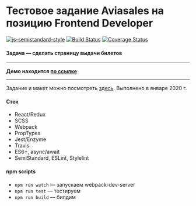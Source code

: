 # Тестовое задание Aviasales на позицию Frontend Developer

[![js-semistandard-style](https://img.shields.io/badge/code%20style-semistandard-brightgreen.svg)](https://github.com/standard/semistandard)
[![Build Status](https://travis-ci.com/vladtaranov/aviasales.svg?branch=master)](https://travis-ci.com/vladtaranov/aviasales)
[![Coverage Status](https://coveralls.io/repos/github/vladtaranov/aviasales/badge.svg?branch=master)](https://coveralls.io/github/vladtaranov/aviasales?branch=master)

#### Задача — сделать страницу выдачи билетов

---

**Демо находится [по ссылке](https://vladtaranov.github.io/aviasales/)**

---

Задание и макет можно посмотреть [здесь](https://github.com/KosyanMedia/test-tasks/tree/master/aviasales_frontend).
Выполнено в январе 2020 г.

#### Стек
* React/Redux
* SCSS
* Webpack
* PropTypes
* Jest/Enzyme
* Travis
* ES6+, async/await
* SemiStandard, ESLint, Stylelint

#### npm scripts
* ```npm run watch``` — запускаем webpack-dev-server
* ```npm run test``` — тестируем
* ```npm run build``` — билдим
